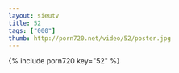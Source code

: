 ```yaml
--- 
layout: sieutv
title: 52
tags: ["000"]
thumb: http://porn720.net/video/52/poster.jpg
---
```

{% include porn720 key="52" %} 
